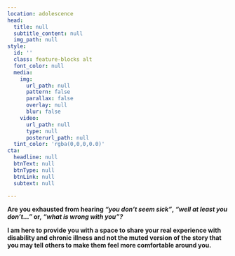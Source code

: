```yaml
---
location: adolescence
head:
  title: null
  subtitle_content: null
  img_path: null
style:
  id: ''
  class: feature-blocks alt
  font_color: null
  media:
    img:
      url_path: null
      pattern: false
      parallax: false
      overlay: null
      blur: false
    video:
      url_path: null
      type: null
      posterurl_path: null
  tint_color: 'rgba(0,0,0,0.0)'
cta:
  headline: null
  btnText: null
  btnType: null
  btnLink: null
  subtext: null

---
```



<div class="d-flex align-items-center justify-content-around row">
<div class="col-sm-10 col-md-8 col-lg-6">
<p><strong>Are you exhausted from hearing <em>&ldquo;you don&rsquo;t seem sick&rdquo;</em>, <em>&ldquo;well at least you don&rsquo;t...&rdquo;</em> or,<em> &ldquo;what is wrong with you&rdquo;?</em></strong></p>
<p><strong>I am here to provide you with a space to share your real experience with disability and chronic illness and not the muted version of the story that you may tell others to make them feel more comfortable around you.</strong></p>
</div>
</div>



